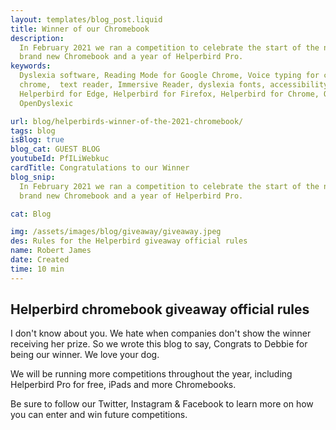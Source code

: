 ```yaml
---
layout: templates/blog_post.liquid
title: Winner of our Chromebook
description:
  In February 2021 we ran a competition to celebrate the start of the new School term, to win a
  brand new Chromebook and a year of Helperbird Pro.
keywords:
  Dyslexia software, Reading Mode for Google Chrome, Voice typing for chrome, Text to speech for
  chrome,  text reader, Immersive Reader, dyslexia fonts, accessibility software, dyslexia software,
  Helperbird for Edge, Helperbird for Firefox, Helperbird for Chrome, Opendyslexic for Chrome,
  OpenDyslexic

url: blog/helperbirds-winner-of-the-2021-chromebook/
tags: blog
isBlog: true
blog_cat: GUEST BLOG
youtubeId: PfILiWebkuc
cardTitle: Congratulations to our Winner
blog_snip:
  In February 2021 we ran a competition to celebrate the start of the new School term, to win a
  brand new Chromebook and a year of Helperbird Pro.

cat: Blog

img: /assets/images/blog/giveaway/giveaway.jpeg
des: Rules for the Helperbird giveaway official rules
name: Robert James
date: Created
time: 10 min
---
```


## Helperbird chromebook giveaway official rules

I don't know about you. We hate when companies don't show the winner receiving her prize. So we
wrote this blog to say, Congrats to Debbie for being our winner. We love your dog.

We will be running more competitions throughout the year, including Helperbird Pro for free, iPads
and more Chromebooks.

Be sure to follow our Twitter, Instagram & Facebook to learn more on how you can enter and win
future competitions.
